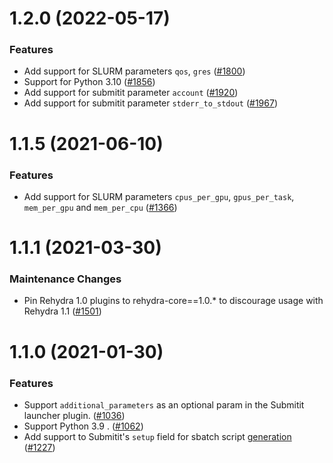 1.2.0 (2022-05-17)
======================

### Features

- Add support for SLURM parameters `qos`, `gres` ([#1800](https://github.com/facebookresearch/rehydra/issues/1800))
- Support for Python 3.10 ([#1856](https://github.com/facebookresearch/rehydra/issues/1856))
- Add support for submitit parameter `account` ([#1920](https://github.com/facebookresearch/rehydra/issues/1920))
- Add support for submitit parameter `stderr_to_stdout` ([#1967](https://github.com/facebookresearch/rehydra/issues/1967))


1.1.5 (2021-06-10)
==================

### Features

- Add support for SLURM parameters `cpus_per_gpu`, `gpus_per_task`, `mem_per_gpu` and `mem_per_cpu` ([#1366](https://github.com/facebookresearch/rehydra/issues/1366))


1.1.1 (2021-03-30)
==================

### Maintenance Changes

- Pin Rehydra 1.0 plugins to rehydra-core==1.0.* to discourage usage with Rehydra 1.1 ([#1501](https://github.com/facebookresearch/rehydra/issues/1501))


1.1.0 (2021-01-30)
==================

### Features

- Support `additional_parameters` as an optional param in the Submitit launcher plugin. ([#1036](https://github.com/facebookresearch/rehydra/issues/1036))
- Support Python 3.9 . ([#1062](https://github.com/facebookresearch/rehydra/issues/1062))
- Add support to Submitit's `setup` field for sbatch script [generation](https://github.com/facebookincubator/submitit/blob/2f784bae911cc1ce9112fb742499c5f55e239aa1/submitit/slurm/slurm.py#L387) ([#1227](https://github.com/facebookresearch/rehydra/issues/1227))
